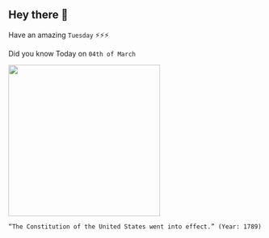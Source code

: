 ## Hey there 👋
Have an amazing `Tuesday` ⚡⚡⚡

Did you know Today on `04th of March`
 
 [<img src="https://i.ytimg.com/vi/tsMT0BjaUtg/hqdefault.jpg" width="300" />](https://www.history.com/this-day-in-history/u-s-constitution-ratified#:~:text=As%20dictated%20by%20Article%20VII,nine%20of%20the%2013%20states.&text=On%20June%2021%2C%201788%2C%20New,begin%20on%20March%204%2C%201789.) 
 ```
“The Constitution of the United States went into effect.” (Year: 1789)
```
